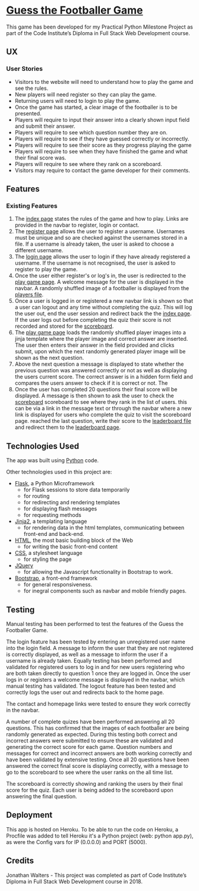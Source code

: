 # [Guess the Footballer Game](https://guess-the-footballer.herokuapp.com/)

This game has been developed for my Practical Python Milestone Project as part of the Code Institute’s Diploma in Full Stack Web Development course.

## UX

### User Stories

- Visitors to the website will need to understand how to play the game and see the rules.
- New players will need register so they can play the game.
- Returning users will need to login to play the game.
- Once the game has started, a clear image of the footballer is to be presented.
- Players will require to input their answer into a clearly shown input field and submit their answer.
- Players will require to see which question number they are on.
- Players will require to see if they have guessed correctly or incorrectly.
- Players will require to see their score as they progress playing the game
- Players will require to see when they have finished the game and what their final score was.
- Players will require to see where they rank on a scoreboard.
- Visitors may require to contact the game developer for their comments.

## Features

### Existing Features

1. The [index page](templates/index.html) states the rules of the game and how to play. Links are provided in the navbar to register, login or contact.
1. The [register page](templates/register.html) allows the user to register a username. Usernames must be unique and so are checked against the usernames stored in a file. If a username is already taken, the user is asked to choose a different username.
1. The [login page](templates/login.html) allows the user to login if they have already registered a username. If the username is not recognised, the user is asked to register to play the game.
1. Once the user either register's or log's in, the user is redirected to the [play game page](templates/play.html). A welcome message for the user is displayed in the navbar. A randomly shuffled image of a footballer is displayed from the [players file](data/players.json).
1. Once a user is logged in or registered a new navbar link is shown so that a user can logout and any time without completing the quiz. This will log the user out, end the user session and redirect back the the [index page](templates/index.html). If the user logs out before completing the quiz their score is not recorded and stored for the [scoreboard](templates/scoreboard.html). 
1. The [play game page](templates/play.html) loads the randomly shuffled player images into a jinja template where the player image and correct answer are inserted. The user then enters their answer in the field provided and clicks submit, upon which the next randomly generated player image will be shown as the next question.
1. Above the next question a message is displayed to state whether the previous question was answered correctly or not as well as displaying the users current score. The correct answer is in a hidden form field and compares the users answer to check if it is correct or not. The 
1. Once the user has completed 20 questions their final score will be displayed. A message is then shown to ask the user to check the [scoreboard](templates/scoreboard.html) scoreboard to see where they rank in the list of users. this can be via a link in the message text or through the navbar where a new link is displayed for users who complete the quiz to visit the scoreboard page. reached the last question, write their score to the [leaderboard file](data/scores.json) and redirect them to the [leaderboard page](templates/leaderboard.html).

## Technologies Used

The app was built using [Python](https://www.python.org/) code.

Other technologies used in this project are:

- [Flask](http://flask.pocoo.org/), a Python Microframework
  - for Flask sessions to store data temporarily
  - for routing
  - for redirecting and rendering templates
  - for displaying flash messages
  - for requesting methods
- [Jinja2](http://jinja.pocoo.org/docs/2.10/), a templating language
  - for rendering data in the html templates, communicating between front-end and back-end.
- [HTML](https://developer.mozilla.org/en-US/docs/Web/HTML), the most basic building block of the Web
  - for writing the basic front-end content
- [CSS](https://developer.mozilla.org/en-US/docs/Web/CSS), a stylesheet language
  - for styling the page
- [JQuery](https://jquery.com)
  - for allowing the Javascript functionality in Bootstrap to work.
- [Bootstrap](http://getbootstrap.com/), a front-end framework
  - for general responsiveness.
  - for inegral components such as navbar and mobile friendly pages. 

## Testing

Manual testing has been performed to test the features of the Guess the Footballer Game.

The login feature has been tested by entering an unregistered user name into the login field. A message to inform the user that they are not registered is correctly displayed, as well as a message to inform the user if a username is already taken. Equally testing has been performed and validated for registered users to log in and for new users registering who are both taken directly to question 1 once they are logged in. Once the user logs in or registers a welcome message is displayed in the navbar, which manual testing has validated. The logout feature has been tested and correctly logs the user out and redirects back to the home page.

The contact and homepage links were tested to ensure they work correctly in the navbar.

A number of complete quizes have been performed answering all 20 questions. This has confirmed that the images of each footballer are being randomly generated as expected. During this testing both correct and incorrect answers were submitted to ensure these are validated and generating the correct score for each game. Question numbers and messages for correct and incorrect answers are both working correctly and have been validated by extensive testing. Once all 20 questions have been answered the correct final score is displaying correctly, with a message to go to the scoreboard to see where the user ranks on the all time list.

The scoreboard is correctly showing and ranking the users by their final score for the quiz. Each user is being added to the scorebaord upon answering the final question.

## Deployment

This app is hosted on Heroku. To be able to run the code on Heroku, a Procfile was added to tell Heroku it's a Python project (web: python app.py), as were the Config vars for IP (0.0.0.0) and PORT (5000).

## Credits
Jonathan Walters - This project was completed as part of Code Institute’s Diploma in Full Stack Web Development course in 2018.